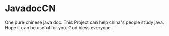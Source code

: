 # JavadocCN

One pure chinese java doc.
This Project can help china's people study java.
Hope it can be useful for you. 
God bless everyone.
